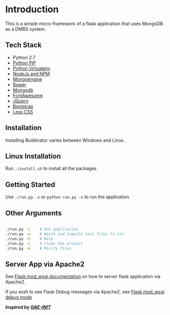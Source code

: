 Introduction
===========

This is a simple micro-framework of a flask application that uses MongoDB as a DMBS system.


## Tech Stack

* Python 2.7
* [Python PIP]
* [Python Virtualenv]
* [NodeJs and NPM]
* [Mongoengine]
* [Bower]
* [Mongodb]
* [FontAwesome]
* [JQuery]
* [Bootstrap]
* [Less CSS]


## Installation

Installing Buildinator varies between Windows and Linux.

## Linux Installation

Run `./install.sh` to install all the packages.


## Getting Started

Use `./run.py -s` or `python run.py -s` to run the application.


## Other Arguments

```bash

./run.py -s    # Run application
./run.py -w    # Watch and compile less files to css
./run.py -h    # Help
./run.py -c    # Clean the project
./run.py -m    # Minify files

```


## Server App via Apache2

See [Flask mod_wsgi documentation](http://flask.pocoo.org/docs/0.10/deploying/mod_wsgi/) on how to server flask application via Apache2.

If you wish to see Flask Debug messages via Apache2, see [Flask mod_wsgi debug mode](https://gist.github.com/b4oshany/350305ef729fcc70fda1)


***Inspired by [GAE-INIT]***


[Python PIP]: https://pypi.python.org/pypi/pip
[Python Virtualenv]: http://docs.python-guide.org/en/latest/dev/virtualenvs/
[NodeJs and NPM]: https://nodejs.org/en/
[Mongoengine]: http://docs.mongoengine.org/index.html
[Mongodb]: https://www.mongodb.org/
[Bower]: http://bower.io/
[FontAwesome]: http://fontawesome.io/
[Bootstrap]: http://getbootstrap.com/
[JQuery]: https://jquery.org/
[Less CSS]: http://lesscss.org/
[GAE-INIT]: http://docs.gae-init.appspot.com/

